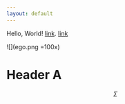 ```yaml
---
layout: default
---
```

Hello, World!
[link](https://stat.duke.edu/).
[link](ss.html)

![](ego.png =100x)

# Header A
$$\Sigma$$
